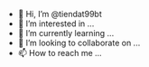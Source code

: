 - 👋 Hi, I’m @tiendat99bt
- 👀 I’m interested in ...
- 🌱 I’m currently learning ...
- 💞️ I’m looking to collaborate on ...
- 📫 How to reach me ...

<!---
tiendat99bt/tiendat99bt is a ✨ special ✨ repository because its `README.md` (this file) appears on your GitHub profile.
You can click the Preview link to take a look at your changes.
--->
